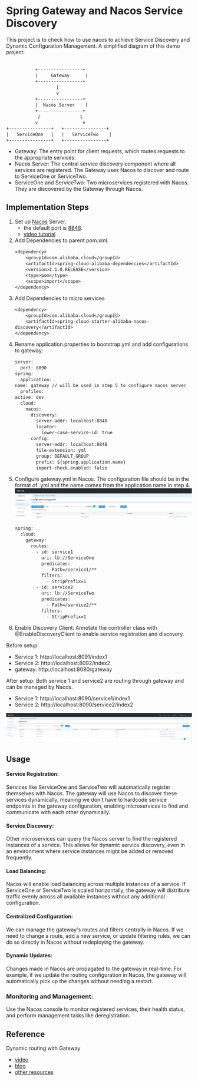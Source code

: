 # Spring Gateway and Nacos Service Discovery

This project is to check how to use nacos to achieve  Service Discovery and Dynamic Configuration Management.
A simplified diagram of this demo project:
~~~~

           +-----------------+
           |     Gateway      |
           +-----------------+
                   |
                   v
           +-----------------+
           |  Nacos Server    |
           +-----------------+
            /               \
           v                 v
+----------------+   +----------------+
|   ServiceOne   |   |   ServiceTwo    |
+----------------+   +----------------+

~~~~
- Gateway: The entry point for client requests, which routes requests to the appropriate services.
- Nacos Server: The central service discovery component where all services are registered. The Gateway uses Nacos to discover and route to ServiceOne or ServiceTwo.
- ServiceOne and ServiceTwo: Two microservices registered with Nacos. They are discovered by the Gateway through Nacos.

## Implementation Steps
1. Set up [Nacos](https://nacos.io/en-us/docs/v2/quickstart/quick-start.html) Server. 
   - the default port is [8848](http://localhost:8848/nacos).
   - [video tutorial](https://www.bilibili.com/video/BV1WZ4y1w7ww/?p=2&vd_source=d216e0483cb2bc8d1140b35f1674e41d)
2. Add Dependencies to parent pom.xml.
   ~~~~
   <dependency>
       <groupId>com.alibaba.cloud</groupId>
       <artifactId>spring-cloud-alibaba-dependencies</artifactId>
       <version>2.1.0.RELEASE</version>
       <type>pom</type>
       <scope>import</scope>
   </dependency>
   ~~~~
3. Add Dependencies to micro services
   ~~~~
   <dependency>
       <groupId>com.alibaba.cloud</groupId>
       <artifactId>spring-cloud-starter-alibaba-nacos-discovery</artifactId>
   </dependency>
   ~~~~
4. Rename application.properties to bootstrap.yml and add configurations to gateway:
   ~~~~
   server:
     port: 8090
   spring:
     application:
   name: gateway // will be used in step 5 to configure nacos server
     profiles:
   active: dev
     cloud:
       nacos:
         discovery:
           server-addr: localhost:8848
           locator:
             lower-case-service-id: true
         config:
           server-addr: localhost:8848
           file-extension: yml
           group: DEFAULT_GROUP
           prefix: ${spring.application.name}
           import-check.enabled: false
   ~~~~
5. Configure gateway.yml in Nacos. The configuration file should be in the format of .yml and the name comes from the application name in step 4. 
![img_1.png](img_1.png)
    ~~~~
    spring:
      cloud:
        gateway:
          routes:
            - id: service1
              uri: lb://ServiceOne
              predicates:
                - Path=/service1/**
              filters:
                - StripPrefix=1
            - id: service2
              uri: lb://ServiceTwo
              predicates:
                - Path=/service2/**
              filters:
                - StripPrefix=1
    ~~~~
4. Enable Discovery Client: Annotate the controller class with @EnableDiscoveryClient to enable service registration and discovery.

Before setup: 
* Service 1: http://localhost:8091/index1
* Service 2: http://localhost:8092/index2
* gateway: http://localhost:8090/gateway

After setup:
Both service 1 and service2 are routing through gateway and can be managed by Nacos.
* Service 1: http://localhost:8090/service1/index1
* Service 2: http://localhost:8090/service2/index2

![Nacos Screenshot](img.png)

## Usage
#### Service Registration:
Services like ServiceOne and ServiceTwo will automatically register themselves with Nacos. The gateway will use Nacos to discover these services dynamically, meaning we don't have to hardcode service endpoints in the gateway configuration, enabling microservices to find and communicate with each other dynamically.
####  Service Discovery:
Other microservices can query the Nacos server to find the registered instances of a service. This allows for dynamic service discovery, even in an environment where service instances might be added or removed frequently.
#### Load Balancing: 
Nacos will enable load balancing across multiple instances of a service. If ServiceOne or ServiceTwo is scaled horizontally, the gateway will distribute traffic evenly across all available instances without any additional configuration.
####  Centralized Configuration: 
We can manage the gateway's routes and filters centrally in Nacos. If we need to change a route, add a new service, or update filtering rules, we can do so directly in Nacos without redeploying the gateway.
####  Dynamic Updates: 
Changes made in Nacos are propagated to the gateway in real-time. For example, if we update the routing configuration in Nacos, the gateway will automatically pick up the changes without needing a restart.
### Monitoring and Management:
Use the Nacos console to monitor registered services, their health status, and perform management tasks like deregistration.

## Reference
Dynamic routing with Gateway
* [video](https://www.bilibili.com/video/BV1WV411L7xP/?spm_id_from=333.337.search-card.all.click&vd_source=d216e0483cb2bc8d1140b35f1674e41d)
* [blog](https://blog.csdn.net/nyist_zxp/article/details/131865180)
* [other resources](https://blog.51cto.com/u_10535186/5382540#4nacos_99)
